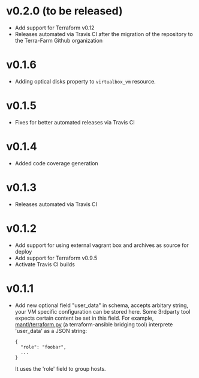 # v0.2.0 (to be released)

- Add support for Terraform v0.12
- Releases automated via Travis CI after the migration of the repository to the Terra-Farm Github organization

# v0.1.6

- Adding optical disks property to `virtualbox_vm` resource.

# v0.1.5

- Fixes for better automated releases via Travis CI

# v0.1.4

- Added code coverage generation

# v0.1.3

- Releases automated via Travis CI

# v0.1.2

- Add support for using external vagrant box and archives as source for deploy
- Add support for Terraform v0.9.5
- Activate Travis CI builds

# v0.1.1

- Add new optional field "user_data" in schema, accepts arbitary string, your VM specific configuration can be stored here.
  Some 3rdparty tool expects certain content be set in this field.
  For example, [mantl/terraform.py](https://github.com/mantl/terraform.py) (a terraform-ansible bridging tool) interprete 'user_data' as a JSON string:
  ```
  {
    "role": "foobar",
    ...
  }
  ```
  It uses the 'role' field to group hosts.
